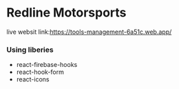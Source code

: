 # Redline Motorsports
live websit link:https://tools-management-6a51c.web.app/
<h3>Using liberies</h3>
    
    
   - react-firebase-hooks
   - react-hook-form
   -  react-icons

